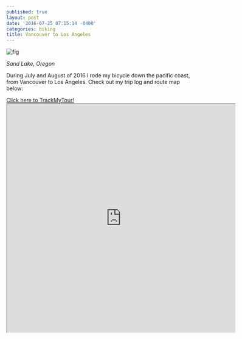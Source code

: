 ```yaml
---
published: true
layout: post
date: '2016-07-25 07:15:14 -0400'
categories: biking
title: Vancouver to Los Angeles
---
```

![fig](http://i.imgur.com/r6PIoEA.jpg)

*Sand Lake, Oregon*

During July and August of 2016 I rode my bicycle down the pacific coast, from Vancouver to Los Angeles. Check out my trip log and route map below:

<script src='//trackmytour.com/static/embed/tmt.js'></script><a href='//trackmytour.com/TJQt0' class='iframe trackmytour'>Click here to TrackMyTour!</a>


<iframe src="https://trackmytour.com/TJQt0" width="600" height="600" align="middle"></iframe>
<br>
